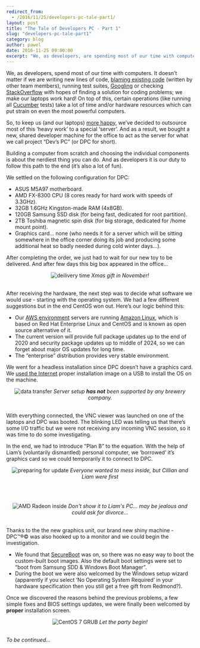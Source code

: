 ```yaml
---
redirect_from:
  - /2016/11/25/developers-pc-tale-part1/
layout: post
title: "The Tale of Developers PC - Part 1"
slug: "developers-pc-tale-part1"
category: blog
author: pawel
date: 2016-11-25 09:00:00
excerpt: "We, as developers, are spending most of our time with computers..."
---
```


We, as developers, spend most of our time with computers. It doesn’t matter if
we are writing new lines of code, [blaming existing code][1] (written by other
team members), running test suites, [Googling][2] or checking [StackOverflow][3]
with hopes of finding a solution for coding problems; we make our laptops work
hard! On top of this, certain operations (like running all [Cucumber][4] tests)
take a lot of time and/or hardware resources which can put strain on even
the most powerful computers.

So, to keep us (and our laptops) [more happy][5], we’ve decided to outsource
most of this ‘heavy work’ to a special ‘server’. And as a result, we bought a
new, shared developer machine for the office to act as the server for what we
call project “Dev’s PC” (or DPC for short).

Building a computer from scratch and choosing the individual components is
about the nerdiest thing you can do. And as developers it is our duty to
follow this path to the end (it’s also a lot of fun).

We settled on the following configuration for DPC:

* ASUS M5A97 motherboard.
* AMD FX-8300 CPU (8 cores ready for hard work with speeds of 3.3GHz).
* 32GB 1.6GHz Kingston-made RAM (4x8GB).
* 120GB Samsung SSD disk (for being fast, dedicated for root partition).
* 2TB Toshiba magnetic spin disk (for big storage, dedicated for /home mount point).
* Graphics card… none (who needs it for a server which will be sitting
  somewhere in the office corner doing its job and producing some additional
  heat so badly needed during cold winter days...).

After completing the order, we just had to wait for our new toy to be delivered.
And after few days this big box appeared in the office...

<div style="text-align: center">
<img alt ="deilivery time"  src="/assets/images/devpc/part1-box.jpg" class="img-responsive" alt="Delivery time!" />
<em>Xmas gift in November!</em>
</div>
<br />

After receiving the hardware, the next step was to decide what software we
would use - starting with the operating system. We had a few different
suggestions but in the end CentOS won out. Here’s our logic behind this:
* Our [AWS environment][6] servers are running [Amazon Linux][7], which is
  based on Red Hat Enterprise Linux and CentOS and is known as open
  source alternative of it.
* The current version will provide full package updates up to the end of 2020
  and security package updates up to middle of 2024, so we can forget about
  major OS updates for long time.
* The “enterprise” distribution provides very stable environment.

We went for a headless installation since DPC doesn’t have a graphics card.
We [used the Internet][8] proper installation image on a USB to install the
OS on the machine.

<div style="text-align: center">
<img alt ="data transfer"  src="/assets/images/devpc/part1-usb.jpg" class="img-responsive" alt="Transferring data" />
<em>Server setup <strong>has not</strong> been supported by any brewery company.</em>
</div>
<br />

With everything connected, the VNC viewer was launched on one of the laptops
and DPC was booted. The blinking LED was telling us that
there’s some I/O traffic but we were not receiving any incoming VNC session,
so it was time to do some investigating.

In the end, we had to introduce “Plan B” to the equation. With the help of
Liam’s (voluntarily dismantled) personal computer, we ‘borrowed’ it’s graphics
card so we could temporarily it to connect to DPC.

<div style="text-align: center">
<img alt ="preparing for update"  src="/assets/images/devpc/part1-before.jpg" class="img-responsive" alt="Preparation for update" />
<em>Everyone wanted to mess inside, but Cillian and Liam were first</em>
</div>

<br /><br />

<div style="text-align: center">
<img src="/assets/images/devpc/part1-after.jpg" class="img-responsive" alt="AMD Radeon inside" />
<em>Don't show it to Liam's PC... may be jealous and could ask for divorce...</em>
</div>

<br />

Thanks to the the new graphics unit, our brand new shiny machine - DPC&trade;&reg;&copy;
was also hooked up to a monitor and we could begin the investigation.

* We found that [SecureBoot][9] was on, so there was no easy way to boot
  the custom-built boot images. Also the default boot settings were set to
  “boot from Samsung SDD & Windows Boot Manager”.
* During the boot we were also welcomed by the Windows setup wizard
  (apparently if you select ‘No Operating System Required’ in your
  hardware specification then you still get a free gift from Redmond?).

Once we discovered the reasons behind the previous problems, a few simple fixes
and BIOS settings updates, we were finally been welcomed by **proper** installation screen.

<div style="text-align: center">
<img src="/assets/images/devpc/part1-grub.jpg" class="img-responsive" alt="CentOS 7 GRUB" />
<em>Let the party begin!</em>
</div>

<br />

<em>To be continued...</em>


 [1]: http://insights.dice.com/2013/01/23/10-ways-to-say-your-code-sucks-without-getting-punched/
 [2]: http://www.urbandictionary.com/define.php?term=Googling
 [3]: http://stackoverflow.com/
 [4]: https://cucumber.io/
 [5]: https://www.entrepreneur.com/article/249528
 [6]: https://aws.amazon.com/vpc/
 [7]: https://aws.amazon.com/amazon-linux-ami/
 [8]: https://wiki.centos.org/TipsAndTricks/VncHeadlessInstall
 [9]: http://www.howtogeek.com/116569/htg-explains-how-windows-8s-secure-boot-feature-works-what-it-means-for-linux/
